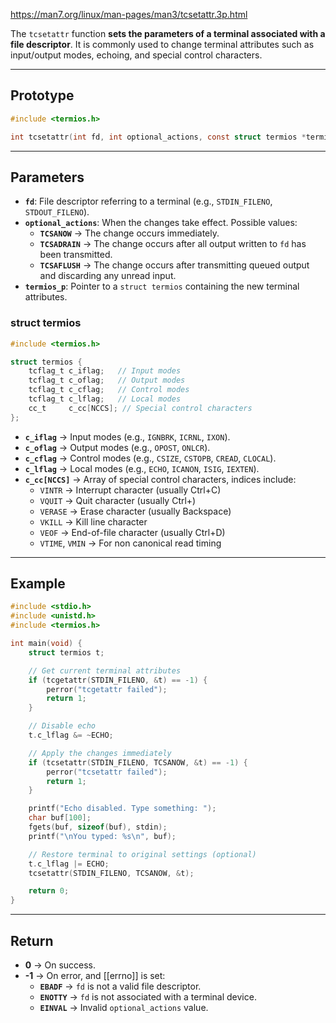 https://man7.org/linux/man-pages/man3/tcsetattr.3p.html

The `tcsetattr` function **sets the parameters of a terminal associated with a file descriptor**. It is commonly used to change terminal attributes such as input/output modes, echoing, and special control characters.

___
## Prototype

```c
#include <termios.h>

int tcsetattr(int fd, int optional_actions, const struct termios *termios_p);
```

___
## Parameters

- **`fd`**: File descriptor referring to a terminal (e.g., `STDIN_FILENO`, `STDOUT_FILENO`).
- **`optional_actions`**: When the changes take effect. Possible values:
    - **`TCSANOW`** → The change occurs immediately.
    - **`TCSADRAIN`** → The change occurs after all output written to `fd` has been transmitted.
    - **`TCSAFLUSH`** → The change occurs after transmitting queued output and discarding any unread input.
- **`termios_p`**: Pointer to a `struct termios` containing the new terminal attributes.
### struct termios

```c
#include <termios.h>

struct termios {
    tcflag_t c_iflag;   // Input modes
    tcflag_t c_oflag;   // Output modes
    tcflag_t c_cflag;   // Control modes
    tcflag_t c_lflag;   // Local modes
    cc_t     c_cc[NCCS]; // Special control characters
};
```

- **`c_iflag`** → Input modes (e.g., `IGNBRK`, `ICRNL`, `IXON`).
- **`c_oflag`** → Output modes (e.g., `OPOST`, `ONLCR`).
- **`c_cflag`** → Control modes (e.g., `CSIZE`, `CSTOPB`, `CREAD`, `CLOCAL`).
- **`c_lflag`** → Local modes (e.g., `ECHO`, `ICANON`, `ISIG`, `IEXTEN`).
- **`c_cc[NCCS]`** → Array of special control characters, indices include:
    - `VINTR` → Interrupt character (usually Ctrl+C)
    - `VQUIT` → Quit character (usually Ctrl+)
    - `VERASE` → Erase character (usually Backspace)
    - `VKILL` → Kill line character
    - `VEOF` → End-of-file character (usually Ctrl+D)
    - `VTIME`, `VMIN` → For non canonical read timing

___
## Example

```c
#include <stdio.h>
#include <unistd.h>
#include <termios.h>

int main(void) {
    struct termios t;

    // Get current terminal attributes
    if (tcgetattr(STDIN_FILENO, &t) == -1) {
        perror("tcgetattr failed");
        return 1;
    }

    // Disable echo
    t.c_lflag &= ~ECHO;

    // Apply the changes immediately
    if (tcsetattr(STDIN_FILENO, TCSANOW, &t) == -1) {
        perror("tcsetattr failed");
        return 1;
    }

    printf("Echo disabled. Type something: ");
    char buf[100];
    fgets(buf, sizeof(buf), stdin);
    printf("\nYou typed: %s\n", buf);

    // Restore terminal to original settings (optional)
    t.c_lflag |= ECHO;
    tcsetattr(STDIN_FILENO, TCSANOW, &t);

    return 0;
}
```

___
## Return

- **0** → On success.
- **-1** → On error, and [[errno]] is set:
    - **`EBADF`** → `fd` is not a valid file descriptor.
    - **`ENOTTY`** → `fd` is not associated with a terminal device.
    - **`EINVAL`** → Invalid `optional_actions` value.